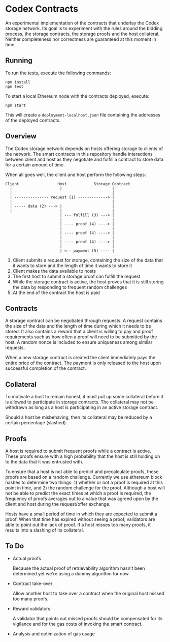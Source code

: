 Codex Contracts
================

An experimental implementation of the contracts that underlay the Codex storage
network. Its goal is to experiment with the rules around the bidding process,
the storage contracts, the storage proofs and the host collateral. Neither
completeness nor correctness are guaranteed at this moment in time.

Running
-------

To run the tests, execute the following commands:

    npm install
    npm test

To start a local Ethereum node with the contracts deployed, execute:

    npm start

This will create a `deployment-localhost.json` file containing the addresses of
the deployed contracts.

Overview
--------

The Codex storage network depends on hosts offering storage to clients of the
network. The smart contracts in this repository handle interactions between
client and host as they negotiate and fulfill a contract to store data for a
certain amount of time.

When all goes well, the client and host perform the following steps:

    Client                 Host            Storage Contract
      |                     |                      |
      |                                            |
      | --------------- request (1) -------------> |
      |                                            |
      | ----- data (2) ---> |                      |
      |                     |                      |
                            | --- fulfill (3) ---> |
                            |                      |
                            | ---- proof (4) ----> |
                            |                      |
                            | ---- proof (4) ----> |
                            |                      |
                            | ---- proof (4) ----> |
                            |                      |
                            | <-- payment (5) ---- |

  1. Client submits a request for storage, containing the size of the data that
     it wants to store and the length of time it wants to store it
  2. Client makes the data available to hosts
  3. The first host to submit a storage proof can fulfill the request
  4. While the storage contract is active, the host proves that it is still
     storing the data by responding to frequent random challenges
  5. At the end of the contract the host is paid

Contracts
---------

A storage contract can be negotiated through requests. A request contains the
size of the data and the length of time during which it needs to be stored. It
also contains a reward that a client is willing to pay and proof requirements
such as how often a proof will need to be submitted by the host. A random nonce
is included to ensure uniqueness among similar requests.

When a new storage contract is created the client immediately pays the entire
price of the contract. The payment is only released to the host upon successful
completion of the contract.

Collateral
------

To motivate a host to remain honest, it must put up some collateral before it is
allowed to participate in storage contracts. The collateral may not be withdrawn
as long as a host is participating in an active storage contract.

Should a host be misbehaving, then its collateral may be reduced by a certain
percentage (slashed).

Proofs
------

A host is required to submit frequent proofs while a contract is active. These
proofs ensure with a high probability that the host is still holding on to the
data that it was entrusted with.

To ensure that a host is not able to predict and precalculate proofs, these
proofs are based on a random challenge. Currently we use ethereum block hashes
to determine two things: 1) whether or not a proof is required at this point in
time, and 2) the random challenge for the proof. Although a host will not be
able to predict the exact times at which a proof is required, the frequency of
proofs averages out to a value that was agreed upon by the client and host
during the request/offer exchange.

Hosts have a small period of time in which they are expected to submit a proof.
When that time has expired without seeing a proof, validators are able to point
out the lack of proof. If a host misses too many proofs, it results into a
slashing of its collateral.

To Do
-----

  * Actual proofs

    Because the actual proof of retrievability algorithm hasn't been determined yet
    we're using a dummy algorithm for now.

  * Contract take-over

    Allow another host to take over a contract when the original host missed too
    many proofs.

  * Reward validators

    A validator that points out missed proofs should be compensated for its
    vigilance and for the gas costs of invoking the smart contract.

  * Analysis and optimization of gas usage

